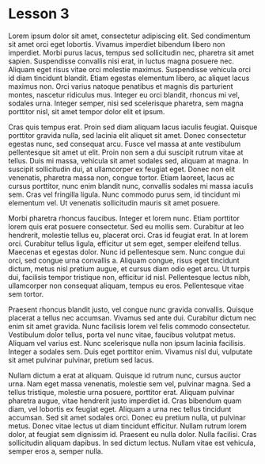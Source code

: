 # Lesson 3
Lorem ipsum dolor sit amet, consectetur adipiscing elit. Sed condimentum sit amet orci eget lobortis. Vivamus imperdiet bibendum libero non imperdiet. Morbi purus lacus, tempus sed sollicitudin nec, pharetra sit amet sapien. Suspendisse convallis nisi erat, in luctus magna posuere nec. Aliquam eget risus vitae orci molestie maximus. Suspendisse vehicula orci id diam tincidunt blandit. Etiam egestas elementum libero, ac aliquet lacus maximus non. Orci varius natoque penatibus et magnis dis parturient montes, nascetur ridiculus mus. Integer eu orci blandit, rhoncus mi vel, sodales urna. Integer semper, nisi sed scelerisque pharetra, sem magna porttitor nisl, sit amet tempor dolor elit et ipsum.

Cras quis tempus erat. Proin sed diam aliquam lacus iaculis feugiat. Quisque porttitor gravida nulla, sed lacinia elit aliquet sit amet. Donec consectetur egestas nunc, sed consequat arcu. Fusce vel massa at ante vestibulum pellentesque sit amet ut elit. Proin non sem a dui suscipit rutrum vitae at tellus. Duis mi massa, vehicula sit amet sodales sed, aliquam at magna. In suscipit sollicitudin dui, at ullamcorper ex feugiat eget. Donec non elit venenatis, pharetra massa non, congue tortor. Etiam laoreet, lacus ac cursus porttitor, nunc enim blandit nunc, convallis sodales mi massa iaculis sem. Cras vel fringilla ligula. Nunc commodo purus sem, id tincidunt mi elementum vel. Ut venenatis sollicitudin mauris sit amet posuere.

Morbi pharetra rhoncus faucibus. Integer et lorem nunc. Etiam porttitor lorem quis erat posuere consectetur. Sed eu mollis sem. Curabitur at leo hendrerit, molestie tellus eu, placerat orci. Cras id feugiat erat. In at lorem orci. Curabitur tellus ligula, efficitur ut sem eget, semper eleifend tellus. Maecenas et egestas dolor. Nunc id pellentesque sem. Nunc congue dui orci, sed congue urna convallis a. Aliquam congue, risus eget tincidunt dictum, metus nisl pretium augue, et cursus diam odio eget arcu. Ut turpis dui, facilisis tempor tristique non, efficitur id nisl. Pellentesque lectus nibh, ullamcorper non consequat aliquam, tempus eu eros. Pellentesque vitae sem tortor.

Praesent rhoncus blandit justo, vel congue nunc gravida convallis. Quisque placerat a tellus nec accumsan. Vivamus sed ante dui. Curabitur dictum nec enim sit amet gravida. Nunc facilisis lorem vel felis commodo consectetur. Vestibulum dolor tellus, porta vel nunc vitae, faucibus volutpat metus. Aliquam vel varius est. Nunc scelerisque nulla non ipsum lacinia facilisis. Integer a sodales sem. Duis eget porttitor enim. Vivamus nisl dui, vulputate sit amet pulvinar pulvinar, pretium sed lacus.

Nullam dictum a erat at aliquam. Quisque id rutrum nunc, cursus auctor urna. Nam eget massa venenatis, molestie sem vel, pulvinar magna. Sed a tellus tristique, molestie urna posuere, porttitor erat. Aliquam pulvinar pharetra augue, vitae hendrerit justo imperdiet id. Cras bibendum quam diam, vel lobortis ex feugiat eget. Aliquam a urna nec tellus tincidunt accumsan. Sed sit amet sodales orci. Donec eu pretium nulla, ut pulvinar metus. Donec vitae lectus ut diam tincidunt efficitur. Nullam rutrum lorem dolor, at feugiat sem dignissim id. Praesent eu nulla dolor. Nulla facilisi. Cras sollicitudin aliquam dapibus. In sed dictum lectus. Nullam vitae est vehicula, semper eros a, semper nulla.